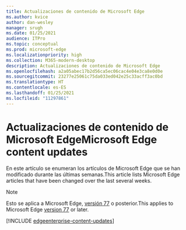 ```yaml
---
title: Actualizaciones de contenido de Microsoft Edge
ms.author: kvice
author: dan-wesley
manager: srugh
ms.date: 01/25/2021
audience: ITPro
ms.topic: conceptual
ms.prod: microsoft-edge
ms.localizationpriority: high
ms.collection: M365-modern-desktop
description: Actualizaciones de contenido de Microsoft Edge
ms.openlocfilehash: a2a05abec17b2d56ca5ec06cac4e04e3ca8e0d0e
ms.sourcegitcommit: 23277e25061c75da033ed042e25c33acff3ac0bd
ms.translationtype: HT
ms.contentlocale: es-ES
ms.lasthandoff: 01/25/2021
ms.locfileid: "11297861"
---
```

# <span data-ttu-id="706b9-103">Actualizaciones de contenido de Microsoft Edge</span><span class="sxs-lookup"><span data-stu-id="706b9-103">Microsoft Edge content updates</span></span>

<span data-ttu-id="706b9-104">En este artículo se enumeran los artículos de Microsoft Edge que se han modificado durante las últimas semanas.</span><span class="sxs-lookup"><span data-stu-id="706b9-104">This article lists Microsoft Edge articles that have been changed over the last several weeks.</span></span>

> [!NOTE]
> <span data-ttu-id="706b9-105">Esto se aplica a Microsoft Edge, [versión 77](https://support.microsoft.com/help/4027011/microsoft-edge-find-out-which-version-you-have?ocid=MicrosoftStore-EdgeVersion) o posterior.</span><span class="sxs-lookup"><span data-stu-id="706b9-105">This applies to Microsoft Edge [version 77](https://support.microsoft.com/help/4027011/microsoft-edge-find-out-which-version-you-have?ocid=MicrosoftStore-EdgeVersion) or later.</span></span>

[!INCLUDE [edgeenterprise-content-updates](./includes/edgeenterprise-content-updates.md)]
